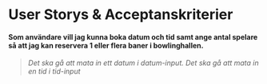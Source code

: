 # User Storys & Acceptanskriterier

#### Som användare vill jag kunna boka datum och tid samt ange antal spelare så att jag kan reservera 1 eller flera baner i bowlinghallen.
> *Det ska gå att mata in ett datum i datum-input.*
> *Det ska gå att mata in en tid i tid-input*
